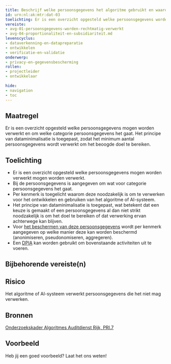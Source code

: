 ```yaml
---
title: Beschrijf welke persoonsgegevens het algoritme gebruikt en waarom
id: urn:nl:ak:mtr:dat-03
toelichting: Er is een overzicht opgesteld welke persoonsgegevens worden verwerkt, om welke categorie persoonsgegevens het gaat en er is een onderbouwing gegeven waarom deze passend zijn voor verwerking. 
vereiste:
- avg-01-persoonsgegevens-worden-rechtmatig-verwerkt
- avg-04-proportionaliteit-en-subsidiariteit.md
levenscyclus:
- dataverkenning-en-datapreparatie
- ontwikkelen
- verificatie-en-validatie
onderwerp:
- privacy-en-gegevensbescherming
rollen:
- projectleider
- ontwikkelaar
  
hide:
- navigation
- toc
---
```


<!-- tags -->

## Maatregel

Er is een overzicht opgesteld welke persoonsgegevens mogen worden verwerkt en om welke categorie persoonsgegevens het gaat. Het principe van dataminimalisatie is toegepast, zodat het minimum aantal persoonsgegevens wordt verwerkt om het beoogde doel te bereiken. 

## Toelichting

- Er is een overzicht opgesteld welke persoonsgegevens mogen worden verwerkt mogen worden verwerkt.
- Bij de persoonsgegevens is aangegeven om wat voor categorie persoonsgegevens het gaat.
- Per kenmerk is toegelicht waarom deze noodzakelijk is om te verwerken voor het ontwikkelen en gebruiken van het algoritme of AI-systeem.
- Het principe van dataminimalisatie is toegepast, wat betekent dat een keuze is gemaakt of een persoonsgegevens al dan niet strikt noodzakelijk is om het doel te bereiken of dat verwerking ervan achterwege kan blijven.
- Voor [het beschermen van deze persoonsgegevens](3-dat-05-pseudonimiseren-anonimiseren.md) wordt per kenmerk aangegeven op welke manier deze kan worden beschermd (anonimiseren, pseudonomiseren, aggregeren). 
- Een [DPIA](../instrumenten/DPIA.md) kan worden gebruikt om bovenstaande activiteiten uit te voeren.
  
## Bijbehorende vereiste(n)

<!-- list_vereisten_on_maatregelen_page -->

## Risico
Het algoritme of AI-systeem verwerkt persoonsgegevens die het niet mag verwerken. 

## Bronnen
[Onderzoekskader Algoritmes Auditdienst Rijk, PRI.7](https://www.rijksoverheid.nl/documenten/rapporten/2023/07/11/onderzoekskader-algoritmes-adr-2023) 


## Voorbeeld

Heb jij een goed voorbeeld? Laat het ons weten!

